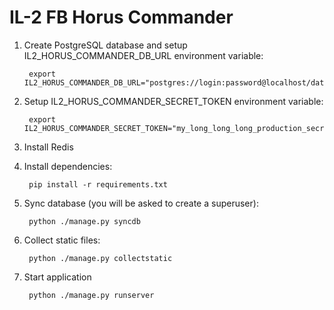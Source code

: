 IL-2 FB Horus Commander
=======================

1. Create PostgreSQL database and setup IL2_HORUS_COMMANDER_DB_URL environment variable:

        export IL2_HORUS_COMMANDER_DB_URL="postgres://login:password@localhost/database_name"


2. Setup IL2_HORUS_COMMANDER_SECRET_TOKEN environment variable:

        export IL2_HORUS_COMMANDER_SECRET_TOKEN="my_long_long_long_production_secret_random_key"

3. Install Redis

4. Install dependencies:

        pip install -r requirements.txt

5. Sync database (you will be asked to create a superuser):

        python ./manage.py syncdb

6. Collect static files:

        python ./manage.py collectstatic

7. Start application

        python ./manage.py runserver
